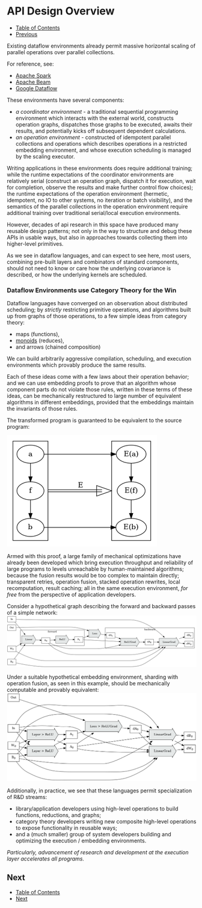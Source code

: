 # API Design Overview

* [Table of Contents](README.md)
* [Previous](GraphRewrites.md)

Existing dataflow environments already permit massive horizontal scaling of parallel operations over
parallel collections.

For reference, see:

* [Apache Spark](https://github.com/apache/spark)
* [Apache Beam](https://beam.apache.org/)
* [Google Dataflow](https://cloud.google.com/dataflow)

These environments have several components:

* *a coordinator environment* - a traditional sequential programming environment which interacts
  with the external world, constructs operation graphs, dispatches those graphs to be executed,
  awaits their results, and potentially kicks off subsequent dependent calculations.
* *an operation environment* - constructed of idempotent parallel collections and operations which
  describes operations in a restricted embedding environment, and whose execution scheduling is
  managed by the scaling executor.

Writing applications in these environments does require additional training; while the runtime
expectations of the coordinator environments are relatively serial (construct an operation graph,
dispatch it for execution, wait for completion, observe the results and make further control flow
choices); the runtime expectations of the operation environment (hermetic, idempotent, no IO to
other systems, no iteration or batch visibility), and the semantics of the parallel collections in
the operation environment require additional training over traditional serial/local execution
environments.

However, decades of api research in this space have produced many reusable design patterns; not only
in the way to structure and debug these APIs in usable ways, but also in approaches towards
collecting them into higher-level primitives.

As we see in dataflow languages, and can expect to see here, most users, combining pre-built layers
and combinators of standard components, should not need to know or care how the underlying
covariance is described, or how the underlying kernels are scheduled.

### Dataflow Environments use Category Theory for the Win

Dataflow languages have converged on an observation about distributed scheduling; by *strictly*
restricting primitive operations, and algorithms built up from graphs of those operations, to a few
simple ideas from category theory:

* maps (functions),
* [monoids](https://en.wikipedia.org/wiki/Monoid) (reduces),
* and arrows (chained composition)

We can build arbitrarily aggressive compilation, scheduling, and execution environments which
provably produce the same results.

Each of these ideas come with a few laws about their operation behavior; and we can use embedding
proofs to prove that an algorithm whose component parts do not violate those rules, written in these
terms of these ideas, can be mechanically restructured to large number of equivalent algorithms in
different embeddings, provided that the embeddings maintain the invariants of those rules.

The transformed program is guaranteed to be equivalent to the source program:

![functor](media/graphs/functor.dot.png)

Armed with this proof, a large family of mechanical optimizations have already been developed which
bring execution throughput and reliability of large programs to levels unreachable by
human-maintained algorithms; because the fusion results would be too complex to maintain directly;
transparent retries, operation fusion, stacked operation rewrites, local recomputation, result
caching; all in the same execution environment, *for free* from the perspective of application
developers.

Consider a hypothetical graph describing the forward and backward passes of a simple network:
![graph1](media/graphs/graph1.dot.png)

Under a suitable hypothetical embedding environment, sharding with operation fusion, as seen in this
example, should be mechanically computable and provably equivalent:
![graph2](media/graphs/graph2.dot.png)

Additionally, in practice, we see that these languages permit specialization of R&D streams:

* library/application developers using high-level operations to build functions, reductions, and
  graphs;
* category theory developers writing new composite high-level operations to expose functionality in
  reusable ways;
* and a (much smaller) group of system developers building and optimizing the execution / embedding
  environments.

*Particularly, advancement of research and development at the execution layer accelerates all
programs.*

## Next

* [Table of Contents](README.md)
* [Next](BlockSharding.md)
